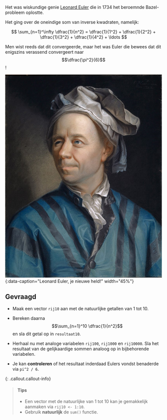 Het was wiskundige genie <a href="https://en.wikipedia.org/wiki/Leonhard_Euler" target="_blank">Leonard Euler</a> die in 1734 het beroemnde Bazel-probleem oplostte.

Het ging over de oneindige som van inverse kwadraten, namelijk:

$$
 \sum_{n=1}^\infty \dfrac{1}{n^2} = \dfrac{1}{1^2} + \dfrac{1}{2^2} + \dfrac{1}{3^2} + \dfrac{1}{4^2} + \ldots
$$

Men wist reeds dat dit convergeerde, maar het was Euler die bewees dat dit enigszins verassend convergeert naar $$\dfrac{\pi^2}{6}$$!

![Leonard Euler, je nieuwe held!](media/Leonhard_Euler.jpg "Leonard Euler, schilderij door Jakob Handmann."){:data-caption="Leonard Euler, je nieuwe held!" width="45%"}

## Gevraagd

- Maak een vector `rij10` aan met de natuurlijke getallen van 1 tot 10. 

- Bereken daarna $$\sum_{n=1}^10 \dfrac{1}{n^2}$$ en sla dit getal op in `resultaat10`.

- Herhaal nu met analoge variabelen `rij100`, `rij1000` en `rij10000`. Sla het resultaat van de gelijkaardige sommen analoog op in bijbehorende variabelen.

- Je kan **controleren** of het resultaat inderdaad Eulers vondst benaderde via `pi^2 / 6`.

 
{: .callout.callout-info}
>#### Tips
>
> - Een vector met de natuurlijke van 1 tot 10 kan je gemakkelijk aanmaken via `rij10 <- 1:10`.
> - Gebruik **natuurlijk** de `sum()` functie.